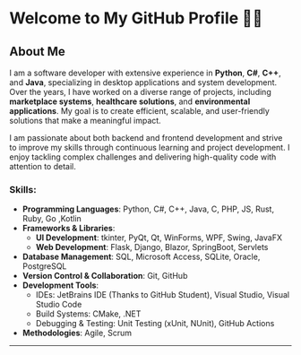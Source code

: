 # Welcome to My GitHub Profile 👨‍💻

## About Me

I am a software developer with extensive experience in **Python**, **C#**, **C++**, and **Java**, specializing in desktop applications and system development. Over the years, I have worked on a diverse range of projects, including **marketplace systems**, **healthcare solutions**, and **environmental applications**. My goal is to create efficient, scalable, and user-friendly solutions that make a meaningful impact.

I am passionate about both backend and frontend development and strive to improve my skills through continuous learning and project development. I enjoy tackling complex challenges and delivering high-quality code with attention to detail.

### Skills:
- **Programming Languages**: Python, C#, C++, Java, C, PHP, JS, Rust, Ruby, Go ,Kotlin
- **Frameworks & Libraries**:
  - **UI Development**: tkinter, PyQt, Qt, WinForms, WPF, Swing, JavaFX
  - **Web Development**: Flask, Django, Blazor, SpringBoot, Servlets
- **Database Management**: SQL, Microsoft Access, SQLite, Oracle, PostgreSQL
- **Version Control & Collaboration**: Git, GitHub
- **Development Tools**: 
  - IDEs: JetBrains IDE (Thanks to GitHub Student), Visual Studio, Visual Studio Code
  - Build Systems: CMake, .NET
  - Debugging & Testing: Unit Testing (xUnit, NUnit), GitHub Actions
- **Methodologies**: Agile, Scrum
---
